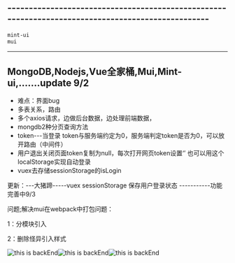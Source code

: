 ## --------------------------------------------------------------------------------------------------

```html
mint-ui
mui
```

----------------------------------------------------------------------------------------------------------------------------------------------

## MongoDB,Nodejs,Vue全家桶,Mui,Mint-ui,.......update 9/2

- 难点：界面bug
- 多表关系，路由
- 多个axios请求，边做后台数据，边处理前端数据，
- mongdb2种分页查询方法
- token---当登录 token与服务端约定为0，服务端判定token是否为0，可以放开路由（中间件）
- 用户退出关闭页面token复制为null，每次打开网页token设置‘’ 也可以用这个localStorage实现自动登录
- vuex去存储sessionStorage的isLogin

更新：---大猪蹄-----vuex sessionStorage 保存用户登录状态 -----------功能完善中9/3

问题;解决mui在webpack中打包问题：

1：分模块引入

2：删除怪异引入样式

![this is backEnd]()![this is backEnd]()![this is backEnd]()



